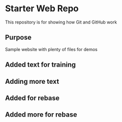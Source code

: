 # Starter Web Repo

This repository is for showing how Git and GitHub work

## Purpose

Sample website with plenty of files for demos

## Added text for training

## Adding more text

## Added for rebase

## Added more for rebase